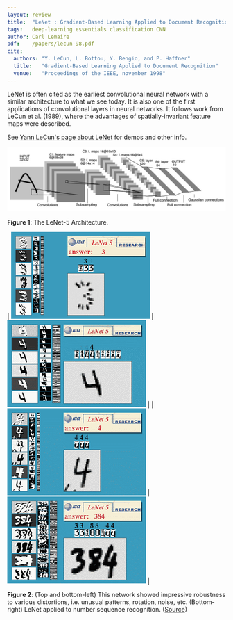 ```yaml
---
layout: review
title:  "LeNet : Gradient-Based Learning Applied to Document Recognition"
tags:   deep-learning essentials classification CNN
author: Carl Lemaire
pdf:    /papers/lecun-98.pdf
cite:
  authors: "Y. LeCun, L. Bottou, Y. Bengio, and P. Haffner"
  title:   "Gradient-Based Learning Applied to Document Recognition"
  venue:   "Proceedings of the IEEE, november 1998"
---
```


LeNet is often cited as the earliest convolutional neural network with a similar architecture to what we see today. It is also one of the first applications of convolutional layers in neural networks. It follows work from LeCun et al. (1989), where the advantages of spatially-invariant feature maps were described.

See [Yann LeCun's page about LeNet](http://yann.lecun.com/exdb/lenet/) for demos and other info.

![](/article/images/lenet/architecture.jpg)

**Figure 1**: The LeNet-5 Architecture.

|  ![](/article/images/lenet/f3spiky.gif)  |  ![](/article/images/lenet/arot.gif)  |
|  ![](/article/images/lenet/anoise4.gif)  |  ![](/article/images/lenet/a384.gif)  |

**Figure 2**: (Top and bottom-left) This network showed impressive robustness to various distortions, i.e. unusual patterns, rotation, noise, etc. (Bottom-right) LeNet applied to number sequence recognition. ([Source](http://yann.lecun.com/exdb/lenet/))